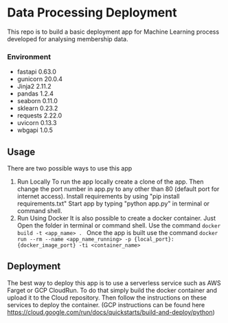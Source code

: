 # Data Processing Deployment

This repo is to build a basic deployment app for Machine Learning process developed for analysing membership data.

### Environment
* fastapi 0.63.0
* gunicorn 20.0.4
* Jinja2 2.11.2
* pandas 1.2.4
* seaborn 0.11.0
* sklearn 0.23.2
* requests 2.22.0
* uvicorn 0.13.3
* wbgapi 1.0.5

## Usage
There are two possible ways to use this app
1. Run Locally
    To run the app locally create a clone of the app. Then change the port number in app.py to any other than 80 (default port for internet access). 
    Install requirements by using "pip install requirements.txt"
    Start app by typing "python app.py" in terminal or command shell.
2. Run Using Docker
    It is also possible to create a docker container.
    Just Open the folder in terminal or command shell.
    Use the command ```docker build -t <app_name> . ```
    Once the app is built use the command ```docker run --rm --name <app_name_running> -p {local_port}:{docker_image_port} -ti <container_name>```

## Deployment
The best way to deploy this app is to use a serverless service such as AWS Farget or GCP CloudRun. To do that simply build the docker container and upload it to the Cloud repository. Then follow the instructions on these services to deploy the container. (GCP instructions can be found here https://cloud.google.com/run/docs/quickstarts/build-and-deploy/python)
